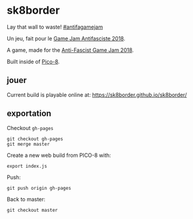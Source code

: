 # sk8border
Lay that wall to waste! [#antifagamejam](https://twitter.com/search?q=%23antifagamejam)

Un jeu, fait pour le [Game Jam Antifasciste 2018](https://itch.io/jam/antifa-game-jam).

A game, made for the [Anti-Fascist Game Jam 2018](https://itch.io/jam/antifa-game-jam).

Built inside of [Pico-8](https://www.lexaloffle.com/pico-8.php).

## jouer

Current build is playable online at: https://sk8border.github.io/sk8border/

## exportation

Checkout `gh-pages`

```console
git checkout gh-pages
git merge master
```

Create a new web build from PICO-8 with:

```console
export index.js
```

Push:

```console
git push origin gh-pages
```

Back to master:

```console
git checkout master
```
